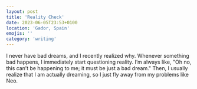 ```yaml
---
layout: post
title: 'Reality Check'
date: 2023-06-05T23:53+0100
location: 'Gador, Spain'
emojis: ''
category: 'writing'
---
```


I never have bad dreams, and I recently realized why. Whenever something bad happens, I immediately start questioning reality. I’m always like, "Oh no, this can’t be happening to me; it must be just a bad dream." Then, I usually realize that I am actually dreaming, so I just fly away from my problems like Neo.